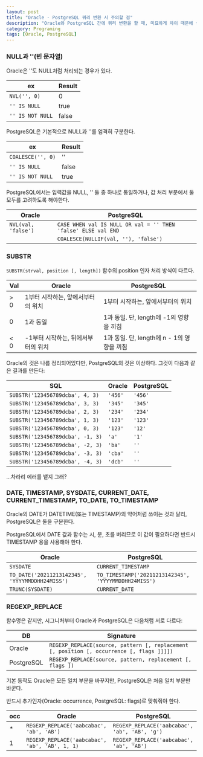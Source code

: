 ```yaml
---
layout: post
title: "Oracle - PostgreSQL 쿼리 변환 시 주의할 점"
description: "Oracle와 PostgreSQL 간에 쿼리 변환을 할 때, 미묘하게 차이 때문에 실수하기 쉬운 것들을 모아본다."
category: Programing
tags: [Oracle, PostgreSQL]
---
```


### NULL과 ''(빈 문자열)

Oracle은 ''도 NULL처럼 처리되는 경우가 있다.

ex               | Result
-----------------|---------
`NVL('', 0)`     | 0
`'' IS NULL`     | true
`'' IS NOT NULL` | false

PostgreSQL은 기본적으로 NULL과 ''를 엄격히 구분한다.

ex                | Result
------------------|---------
`COALESCE('', 0)` | ''
`'' IS NULL`      | false
`'' IS NOT NULL`  | true

PostgreSQL에서는
입력값을 NULL, '' 둘 중 하나로 통일하거나,
값 처리 부분에서 둘 모두를 고려하도록 해야한다.

Oracle              | PostgreSQL
--------------------|--------------------------------------------------------------
`NVL(val, 'false')` | `CASE WHEN val IS NULL OR val = '' THEN 'false' ELSE val END`
                    | `COALESCE(NULLIF(val, ''), 'false')`



### SUBSTR

`SUBSTR(strval, position [, length])` 함수의 position 인자 처리 방식이 다르다.

Val | Oracle                             | PostgreSQL
----|------------------------------------|---------------------------------------------
> 0 | 1부터 시작하는, 앞에서부터의 위치  | 1부터 시작하는, 앞에서부터의 위치
0   | 1과 동일                           | 1과 동일. 단, length에 -1의 영향을 끼침
< 0 | -1부터 시작하는, 뒤에서부터의 위치 | 1과 동일. 단, length에 n - 1의 영향을 끼침

Oracle의 것은 나름 정리되어있다만, PostgreSQL의 것은 이상하다.
그것이 다음과 같은 결과를 만든다:

SQL                              | Oracle  | PostgreSQL
---------------------------------|---------|------------
`SUBSTR('123456789dcba', 4, 3)`  | `'456'` | `'456'`
`SUBSTR('123456789dcba', 3, 3)`  | `'345'` | `'345'`
`SUBSTR('123456789dcba', 2, 3)`  | `'234'` | `'234'`
`SUBSTR('123456789dcba', 1, 3)`  | `'123'` | `'123'`
`SUBSTR('123456789dcba', 0, 3)`  | `'123'` | `'12'`
`SUBSTR('123456789dcba', -1, 3)` | `'a'`   | `'1'`
`SUBSTR('123456789dcba', -2, 3)` | `'ba'`  | `''`
`SUBSTR('123456789dcba', -3, 3)` | `'cba'` | `''`
`SUBSTR('123456789dcba', -4, 3)` | `'dcb'` | `''`

...차라리 에러를 뱉지 그래?



### DATE, TIMESTAMP, SYSDATE, CURRENT_DATE, CURRENT_TIMESTAMP, TO_DATE, TO_TIMESTAMP

Oracle의 DATE가 DATETIME(또는 TIMESTAMP)의 약어처럼 쓰이는 것과 달리,
PostgreSQL은 둘을 구분한다.

PostgreSQL에서 DATE 값과 함수는 시, 분, 초를 버리므로
이 값이 필요하다면 반드시 TIMESTAMP 용을 사용해야 한다.

Oracle                                          | PostgreSQL
------------------------------------------------|-----------------------------------------------------
`SYSDATE`                                       | `CURRENT_TIMESTAMP`
`TO_DATE('20211213142345', 'YYYYMMDDHH24MISS')` | `TO_TIMESTAMP('20211213142345', 'YYYYMMDDHH24MISS')`
`TRUNC(SYSDATE)`                                | `CURRENT_DATE`



### REGEXP_REPLACE

함수명은 같지만,
시그니처부터 Oracle과 PostgreSQL은 다음처럼 서로 다르다:

DB         | Signature
-----------|------------------------------------------------------------------------------------------
Oracle     | `REGEXP_REPLACE(source, pattern [, replacement [, position [, occurrence [, flags ]]]])`
PostgreSQL | `REGEXP_REPLACE(source, pattern, replacement [, flags ])`

기본 동작도 Oracle은 모든 일치 부분을 바꾸지만,
PostgreSQL은 처음 일치 부분만 바꾼다.

반드시 추가인자(Oracle: occurrence, PostgreSQL: flags)로 맞춰줘야 한다.

occ | Oracle                                         | PostgreSQL
----|------------------------------------------------|----------------------------------------------
\*  | `REGEXP_REPLACE('aabcabac', 'ab', 'AB')`       | `REGEXP_REPLACE('aabcabac', 'ab', 'AB', 'g')`
1   | `REGEXP_REPLACE('aabcabac', 'ab', 'AB', 1, 1)` | `REGEXP_REPLACE('aabcabac', 'ab', 'AB')`
